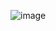 ![image](https://user-images.githubusercontent.com/50271884/67581503-1533bf00-f783-11e9-83ae-9be251e991e8.png)
  
  
